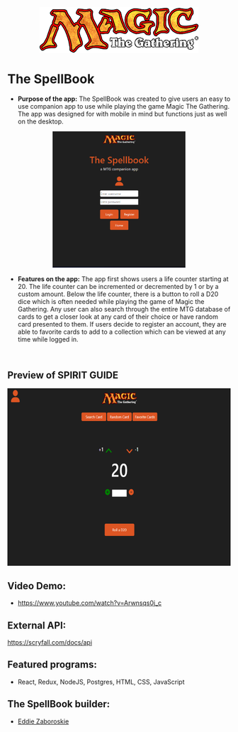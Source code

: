 

<p align="center">
    <img src="client/mtgapp/src/images/logo.png" width="360px" height="103px">
</P>

# The SpellBook

* **Purpose of the app:** 
   The SpellBook was created to give users an easy to use companion app to use while playing the game Magic The Gathering. The app was designed for with mobile in mind but functions just as well on the desktop.

<p align="center">
    <img src="client/mtgapp/src/images/Login.PNG" width="300px" height="auto">

* **Features on the app:**
    The app first shows users a life counter starting at 20. The life counter can be incremented or decremented by 1 or by a custom amount. Below the life counter, there is a button to roll a D20 dice which is often needed while playing the game of Magic the Gathering. Any user can also search through the entire MTG database of cards to get a closer look at any card of their choice or have random card presented to them. If users decide to register an account, they are able to favorite cards to add to a collection which can be viewed at any time while logged in. 

</P>
<br>


## Preview of SPIRIT GUIDE

<img src="client/mtgapp/src/images/HomeUI.PNG" height="400px" width="auto">

## Video Demo: 
- https://www.youtube.com/watch?v=Arwnsqs0j_c 

## External API:
https://scryfall.com/docs/api

## Featured programs: 
- React, Redux, NodeJS, Postgres, HTML, CSS, JavaScript

## The SpellBook builder:
- [Eddie Zaboroskie](https://github.com/ezaboroskie) 


